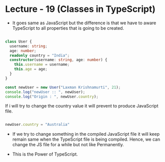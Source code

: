# Lecture - 19 (Classes in TypeScript)

- It goes same as JavaScript but the difference is that we have to aware TypeScript to all properties that is going to be created.

```TypeScript

class User {
  username: string;
  age: number;
  readonly country = "India";
  constructor(username: string, age: number) {
    this.username = username;
    this.age = age;
  }
}

const newUser = new User("Laxman Krishnamurti", 21);
console.log("newUser :: ", newUser);
console.log("Origin : ", newUser.country);

```

If i will try to change the country value it will prevent to produce JavaScript file.

```TypeScript

newUser.country = "Australia"

```

- If we try to change something in the compiled JavaScript file it will keep remain same when the TypeScript file is being compiled. Hence, we can change the JS file for a while but not like Permanently.

- This is the Power of TypeScript.
